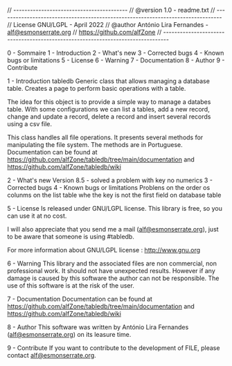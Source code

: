 // ----------------------------------------- // @version 1.0 - readme.txt // -------------------------------------------------------------------------------- 
// License GNU/LGPL - April 2022 // @author António Lira Fernandes - alf@esmonserrate.org 
// https://github.com/alfZone 
// --------------------------------------------------------------------------------

0 - Sommaire
1 - Introduction
2 - What's new
3 - Corrected bugs
4 - Known bugs or limitations
5 - License
6 - Warning
7 - Documentation
8 - Author
9 - Contribute


1 - Introduction
tabledb
Generic class that allows managing a database table. Creates a page to perform basic operations with a table.

The idea for this object is to provide a simple way to manage a databes table. With some configurations we can list a tables, add a new record, change and update a record, delete a record and insert several records using a csv file.

This class handles all file operations. It presents several methods for manipulating the file system. The methods are in Portuguese. Documentation can be found at https://github.com/alfZone/tabledb/tree/main/documentation and https://github.com/alfZone/tabledb/wiki

2 - What's new
  Version 8.5 - solved a problem with key no numerics
3 - Corrected bugs
4 - Known bugs or limitations
Problens on the order os colunms on the list table whe the key is not the first field on database table

5 - License
Is released under GNU/LGPL license. This library is free, so you can use it at no cost.

I will also appreciate that you send me a mail (alf@esmonserrate.org), just to be aware that someone is using #tabledb.

For more information about GNU/LGPL license : http://www.gnu.org

6 - Warning
This library and the associated files are non commercial, non professional work. It should not have unexpected results. However if any damage is caused by this software the author can not be responsible. The use of this software is at the risk of the user.

7 - Documentation
Documentation can be found at https://github.com/alfZone/tabledb/tree/main/documentation and https://github.com/alfZone/tabledb/wiki

8 - Author
This software was written by António Lira Fernandes (alf@esmonserrate.org) on its leasure time.

9 - Contribute
If you want to contribute to the development of FILE, please contact alf@esmonserrate.org.
